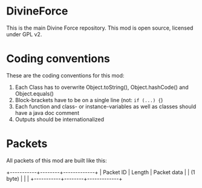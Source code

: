 DivineForce
===========

This is the main Divine Force repository. This mod is open source, licensed under GPL v2.

Coding conventions
===========
These are the coding conventions for this mod:

1. Each Class has to overwrite Object.toString(), Object.hashCode() and Object.equals()
2. Block-brackets have to be on a single line (not: `if (...) {`)
3. Each function and class- or instance-variables as well as classes should have a java doc comment
4. Outputs should be internationalized

Packets
===========
All packets of this mod are built like this:

+-----------+--------+-------------+
| Packet ID | Length | Packet data |
| (1 byte)  |        |             |
+-----------+--------+-------------+